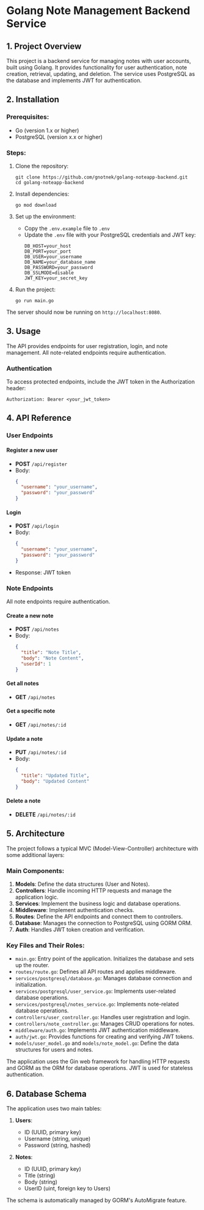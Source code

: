 # Golang Note Management Backend Service

## 1. Project Overview

This project is a backend service for managing notes with user accounts, built using Golang. It provides functionality for user authentication, note creation, retrieval, updating, and deletion. The service uses PostgreSQL as the database and implements JWT for authentication.

## 2. Installation

### Prerequisites:
- Go (version 1.x or higher)
- PostgreSQL (version x.x or higher)

### Steps:

1. Clone the repository:
   ```
   git clone https://github.com/gnotnek/golang-noteapp-backend.git
   cd golang-noteapp-backend
   ```

2. Install dependencies:
   ```
   go mod download
   ```

3. Set up the environment:
   - Copy the `.env.example` file to `.env`
   - Update the `.env` file with your PostgreSQL credentials and JWT key:
     ```
     DB_HOST=your_host
     DB_PORT=your_port
     DB_USER=your_username
     DB_NAME=your_database_name
     DB_PASSWORD=your_password
     DB_SSLMODE=disable
     JWT_KEY=your_secret_key
     ```

4. Run the project:
   ```
   go run main.go
   ```

The server should now be running on `http://localhost:8080`.

## 3. Usage

The API provides endpoints for user registration, login, and note management. All note-related endpoints require authentication.

### Authentication

To access protected endpoints, include the JWT token in the Authorization header:

```
Authorization: Bearer <your_jwt_token>
```

## 4. API Reference

### User Endpoints

#### Register a new user
- **POST** `/api/register`
- Body:
  ```json
  {
    "username": "your_username",
    "password": "your_password"
  }
  ```

#### Login
- **POST** `/api/login`
- Body:
  ```json
  {
    "username": "your_username",
    "password": "your_password"
  }
  ```
- Response: JWT token

### Note Endpoints

All note endpoints require authentication.

#### Create a new note
- **POST** `/api/notes`
- Body:
  ```json
  {
    "title": "Note Title",
    "body": "Note Content",
    "userId": 1
  }
  ```

#### Get all notes
- **GET** `/api/notes`

#### Get a specific note
- **GET** `/api/notes/:id`

#### Update a note
- **PUT** `/api/notes/:id`
- Body:
  ```json
  {
    "title": "Updated Title",
    "body": "Updated Content"
  }
  ```

#### Delete a note
- **DELETE** `/api/notes/:id`

## 5. Architecture

The project follows a typical MVC (Model-View-Controller) architecture with some additional layers:

### Main Components:

1. **Models**: Define the data structures (User and Notes).
2. **Controllers**: Handle incoming HTTP requests and manage the application logic.
3. **Services**: Implement the business logic and database operations.
4. **Middleware**: Implement authentication checks.
5. **Routes**: Define the API endpoints and connect them to controllers.
6. **Database**: Manages the connection to PostgreSQL using GORM ORM.
7. **Auth**: Handles JWT token creation and verification.

### Key Files and Their Roles:

- `main.go`: Entry point of the application. Initializes the database and sets up the router.
- `routes/route.go`: Defines all API routes and applies middleware.
- `services/postgresql/database.go`: Manages database connection and initialization.
- `services/postgresql/user_service.go`: Implements user-related database operations.
- `services/postgresql/notes_service.go`: Implements note-related database operations.
- `controllers/user_controller.go`: Handles user registration and login.
- `controllers/note_controller.go`: Manages CRUD operations for notes.
- `middleware/auth.go`: Implements JWT authentication middleware.
- `auth/jwt.go`: Provides functions for creating and verifying JWT tokens.
- `models/user_model.go` and `models/note_model.go`: Define the data structures for users and notes.

The application uses the Gin web framework for handling HTTP requests and GORM as the ORM for database operations. JWT is used for stateless authentication.

## 6. Database Schema

The application uses two main tables:

1. **Users**:
   - ID (UUID, primary key)
   - Username (string, unique)
   - Password (string, hashed)

2. **Notes**:
   - ID (UUID, primary key)
   - Title (string)
   - Body (string)
   - UserID (uint, foreign key to Users)

The schema is automatically managed by GORM's AutoMigrate feature.